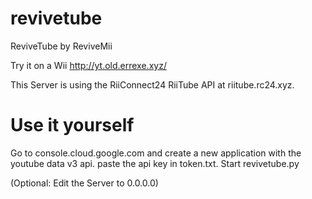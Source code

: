 # revivetube
ReviveTube by ReviveMii

Try it on a Wii http://yt.old.errexe.xyz/


This Server is using the RiiConnect24 RiiTube API at riitube.rc24.xyz.

# Use it yourself
Go to console.cloud.google.com and create a new application with the youtube data v3 api. paste the api key in token.txt. Start revivetube.py

(Optional: Edit the Server to 0.0.0.0)
